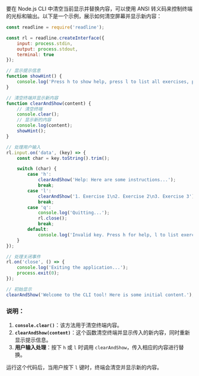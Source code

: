 要在 Node.js CLI 中清空当前显示并替换内容，可以使用 ANSI 转义码来控制终端的光标和输出。以下是一个示例，展示如何清空屏幕并显示新内容：

```javascript
const readline = require('readline');

const rl = readline.createInterface({
    input: process.stdin,
    output: process.stdout,
    terminal: true
});

// 显示提示信息
function showHint() {
    console.log('Press h to show help, press l to list all exercises, press q to quit.');
}

// 清空终端并显示新内容
function clearAndShow(content) {
    // 清空终端
    console.clear();
    // 显示新的内容
    console.log(content);
    showHint();
}

// 处理用户输入
rl.input.on('data', (key) => {
    const char = key.toString().trim();

    switch (char) {
        case 'h':
            clearAndShow('Help: Here are some instructions...');
            break;
        case 'l':
            clearAndShow('1. Exercise 1\n2. Exercise 2\n3. Exercise 3');
            break;
        case 'q':
            console.log('Quitting...');
            rl.close();
            break;
        default:
            console.log('Invalid key. Press h for help, l to list exercises, or q to quit.');
    }
});

// 处理关闭事件
rl.on('close', () => {
    console.log('Exiting the application...');
    process.exit(0);
});

// 初始显示
clearAndShow('Welcome to the CLI tool! Here is some initial content.');
```

### 说明：

1. **`console.clear()`**：该方法用于清空终端内容。
2. **`clearAndShow(content)`**：这个函数清空终端并显示传入的新内容，同时重新显示提示信息。
3. **用户输入处理**：按下 `h` 或 `l` 时调用 `clearAndShow`，传入相应的内容进行替换。

运行这个代码后，当用户按下 `l` 键时，终端会清空并显示新的内容。